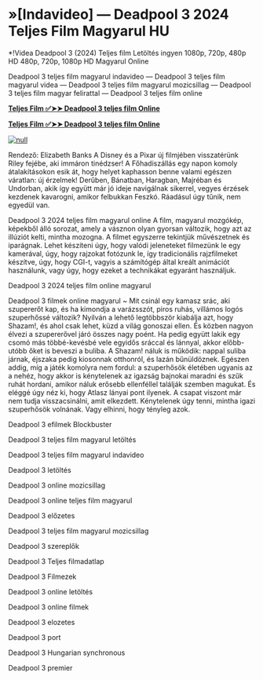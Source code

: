 # »[Indavideo] — Deadpool 3 2024 Teljes Film Magyarul HU

*!Videa Deadpool 3 (2024) Teljes film Letöltés ingyen 1080p, 720p, 480p HD  480p, 720p, 1080p HD Magyarul Online

Deadpool 3 teljes film magyarul indavideo — Deadpool 3 teljes film magyarul videa — Deadpool 3 teljes film magyarul mozicsillag — Deadpool 3 teljes film magyar felirattal — Deadpool 3 teljes film online

**[Teljes Film ✅➤➤ Deadpool 3 teljes film Online](https://t.co/dRlBwCS5jr)**

**[Teljes Film ✅➤➤ Deadpool 3 teljes film Online](https://t.co/dRlBwCS5jr)**

[![null](https://static.wixstatic.com/media/855a25_043b5abeb4ae4d35ac003198e7fe56ed~mv2.gif)](https://t.co/dRlBwCS5jr)

Rendező: Elizabeth Banks A Disney és a Pixar új filmjében visszatérünk Riley fejébe, aki immáron tinédzser! A Főhadiszállás egy napon komoly átalakításokon esik át, hogy helyet kaphasson benne valami egészen váratlan: új érzelmek! Derűben, Bánatban, Haragban, Majréban és Undorban, akik így együtt már jó ideje navigálnak sikerrel, vegyes érzések kezdenek kavarogni, amikor felbukkan Feszkó. Ráadásul úgy tűnik, nem egyedül van.

Deadpool 3 2024 teljes film magyarul online A film, magyarul mozgókép, képekből álló sorozat, amely a vásznon olyan gyorsan változik, hogy azt az illúziót kelti, mintha mozogna. A filmet egyszerre tekintjük művészetnek és iparágnak. Lehet készíteni úgy, hogy valódi jeleneteket filmezünk le egy kamerával, úgy, hogy rajzokat fotózunk le, így tradicionális rajzfilmeket készítve, úgy, hogy CGI-t, vagyis a számítógép által kreált animációt használunk, vagy úgy, hogy ezeket a technikákat egyaránt használjuk.

Deadpool 3 2024 teljes film online magyarul

Deadpool 3 filmek online magyarul ~ Mit csinál egy kamasz srác, aki szupererőt kap, és ha kimondja a varázsszót, piros ruhás, villámos logós szuperhőssé változik? Nyilván a lehető legtöbbször kiabálja azt, hogy Shazam!, és ahol csak lehet, küzd a világ gonoszai ellen. És közben nagyon élvezi a szupererővel járó összes nagy poént. Ha pedig együtt lakik egy csomó más többé-kevésbé vele egyidős sráccal és lánnyal, akkor előbb-utóbb őket is beveszi a buliba. A Shazam! náluk is működik: nappal suliba járnak, éjszaka pedig kiosonnak otthonról, és lazán bűnüldöznek. Egészen addig, míg a játék komolyra nem fordul: a szuperhősök életében ugyanis az a nehéz, hogy akkor is kénytelenek az igazság bajnokai maradni és szűk ruhát hordani, amikor náluk erősebb ellenféllel találják szemben magukat. És eléggé úgy néz ki, hogy Atlasz lányai pont ilyenek. A csapat viszont már nem tudja visszacsinálni, amit elkezdett. Kénytelenek úgy tenni, mintha igazi szuperhősök volnának. Vagy elhinni, hogy tényleg azok.

Deadpool 3 efilmek Blockbuster

Deadpool 3 teljes film magyarul letöltés

Deadpool 3 teljes film magyarul indavideo

Deadpool 3 letöltés

Deadpool 3 online mozicsillag

Deadpool 3 online teljes film magyarul

Deadpool 3 előzetes

Deadpool 3 teljes film magyarul mozicsillag

Deadpool 3 szereplők

Deadpool 3 Teljes filmadatlap

Deadpool 3 Filmezek

Deadpool 3 online letöltés

Deadpool 3 online filmek

Deadpool 3 elozetes

Deadpool 3 port

Deadpool 3 Hungarian synchronous

Deadpool 3 premier
